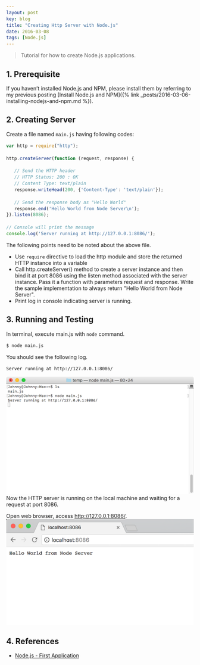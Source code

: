 ```yaml
---
layout: post
key: blog
title: "Creating Http Server with Node.js"
date: 2016-03-08
tags: [Node.js]
---
```


> Tutorial for how to create Node.js applications.

## 1. Prerequisite
If you haven’t installed Node.js and NPM, please install them by referring to my previous posting [Install Node.js and NPM]({% link _posts/2016-03-06-installing-nodejs-and-npm.md %}).

## 2. Creating Server
Create a file named `main.js` having following codes:
```javascript
var http = require("http");

http.createServer(function (request, response) {

   // Send the HTTP header
   // HTTP Status: 200 : OK
   // Content Type: text/plain
   response.writeHead(200, {'Content-Type': 'text/plain'});

   // Send the response body as "Hello World"
   response.end('Hello World from Node Server\n');
}).listen(8086);

// Console will print the message
console.log('Server running at http://127.0.0.1:8086/');
```
The following points need to be noted about the above file.
* Use `require` directive to load the http module and store the returned HTTP instance into a variable
* Call http.createServer() method to create a server instance and then bind it at port 8086 using the listen method associated with the server instance. Pass it a function with parameters request and response. Write the sample implementation to always return "Hello World from Node Server".
* Print log in console indicating server is running.

## 3. Running and Testing
In terminal, execute main.js with `node` command.
```sh
$ node main.js
```
You should see the following log.
```sh
Server running at http://127.0.0.1:8086/
```
![startserver](/public/pics/2016-03-08/startserver.png)
Now the HTTP server is running on the local machine and waiting for a request at port 8086.

Open web browser, access http://127.0.0.1:8086/.
![browser](/public/pics/2016-03-08/browser.png)

## 4. References
* [Node.js - First Application](https://www.tutorialspoint.com/nodejs/nodejs_first_application.htm)
